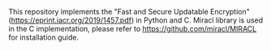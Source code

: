 This repository implements the "Fast and Secure Updatable Encryption" (https://eprint.iacr.org/2019/1457.pdf) in Python and C. Miracl library is used in the C implementation, please refer to https://github.com/miracl/MIRACL for installation guide.